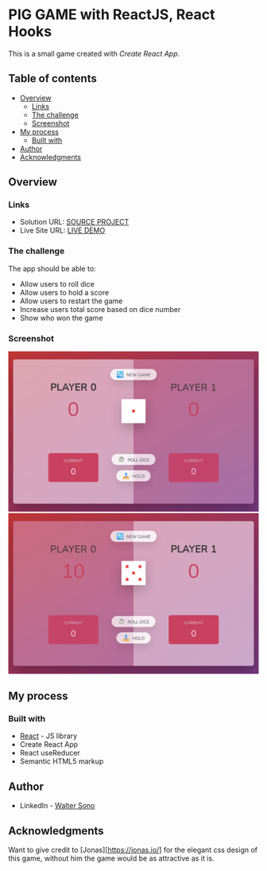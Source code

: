 # PIG GAME with ReactJS, React Hooks

This is a small game created with _Create React App_.

## Table of contents

- [Overview](#overview)
  - [Links](#links)
  - [The challenge](#the-challenge)
  - [Screenshot](#screenshot)
- [My process](#my-process)
  - [Built with](#built-with)
- [Author](#author)
- [Acknowledgments](#acknowledgments)

## Overview

### Links

- Solution URL: [SOURCE PROJECT](https://github.com/waltersono/pig-game-with-react)
- Live Site URL: [LIVE DEMO](https://waltersono.github.io/pig-game-with-react/)

### The challenge

The app should be able to:

- Allow users to roll dice
- Allow users to hold a score
- Allow users to restart the game
- Increase users total score based on dice number
- Show who won the game

### Screenshot

![NEW GAME](./screenshot-1.png)
![PLAYING](./screenshot-2.png)

## My process

### Built with

- [React](https://reactjs.org/) - JS library
- Create React App
- React useReducer
- Semantic HTML5 markup

## Author

- LinkedIn - [Walter Sono](https://www.linkedin/in/waltersono.com)

## Acknowledgments

Want to give credit to [Jonas][https://jonas.io/] for the elegant css design of this game, without him the game would be as attractive as it is.
